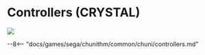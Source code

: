 # Controllers (CRYSTAL)
<img class="header-logo" src="/img/sega/chunithm/crystal/logo.png">

--8<-- "docs/games/sega/chunithm/common/chuni/controllers.md"
